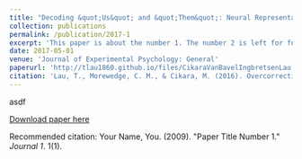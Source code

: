```yaml
---
title: "Decoding &quot;Us&quot; and &quot;Them&quot;: Neural Representations of Generalized Group Concepts"
collection: publications
permalink: /publication/2017-1
excerpt: 'This paper is about the number 1. The number 2 is left for future work.'
date: 2017-05-01
venue: 'Journal of Experimental Psychology: General'
paperurl: 'http://tlau1860.github.io/files/CikaraVanBavelIngbretsenLau.pdf'
citation: 'Lau, T., Morewedge, C. M., & Cikara, M. (2016). Overcorrection for Social-Categorization Information Moderates Impact Bias in Affective Forecasting. <i>Psychological Science, 27</i>(10). 1340–1351.'
---
```

asdf

[Download paper here](http://tlau1860.github.io/files/the_value_of_victory.pdf)

Recommended citation: Your Name, You. (2009). "Paper Title Number 1." <i>Journal 1</i>. 1(1).